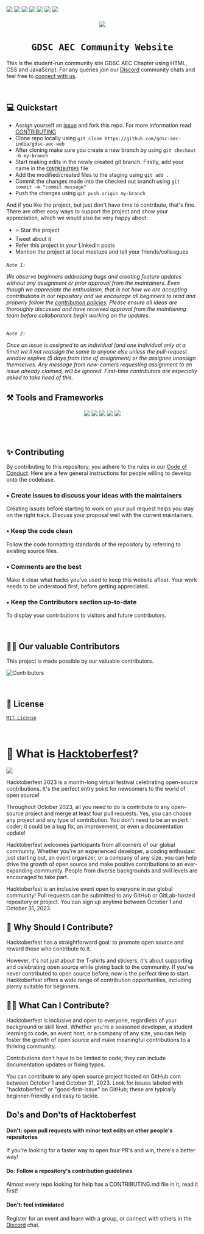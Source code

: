 <p>
    <img src="https://img.shields.io/github/issues-raw/gdsc-aec-india/gdsc-aec-web"> 
    <img src="https://img.shields.io/github/contributors/gdsc-aec-india/gdsc-aec-web">
    <img src="https://img.shields.io/github/issues-pr/gdsc-aec-india/gdsc-aec-web">
    <img src="https://img.shields.io/github/license/gdsc-aec-india/gdsc-aec-web">
    <img src="https://img.shields.io/github/last-commit/gdsc-aec-india/gdsc-aec-web">
    <a href="https://hits.seeyoufarm.com"><img src="https://hits.seeyoufarm.com/api/count/incr/badge.svg?url=https%3A%2F%2Fgithub.com%2Fgdsc-aec-india%2Fgdsc-aec-web&count_bg=%2379C83D&title_bg=%23555555&icon=gimp.svg&icon_color=%23E7E7E7&title=hits&edge_flat=false"/></a>
    <img src="https://api.netlify.com/api/v1/badges/c432dfd8-3238-4782-baac-40d80621cfe8/deploy-status" />
</p>

<h6 align="center"><img src="https://raw.githubusercontent.com/gdsc-aec-india/gdsc-aec-web/main/assets/GDSC%20AEC%20BANNER.png" /></p></h6>
<h1 align="center"><code>&nbsp;GDSC AEC Community Website&nbsp;</code></h1>


This is the student-run community site GDSC AEC Chapter using HTML, CSS and JavaScript. For any queries join our [Discord](https://discord.gg/r5C2yRwqva) community chats and feel free to [connect with us](https://gdscaec.bio.link).

<br>

## 💻 Quickstart

- Assign yourself an [issue](https://github.com/GDSC-AEC-INDIA/gdsc-aec-web/issues) and fork this repo. For more information read [CONTRIBUTING](./CONTRIBUTING.md)
- Clone repo locally using `git clone https://github.com/gdsc-aec-india/gdsc-aec-web`
- After cloning make sure you create a new branch by using `git checkout -b my-branch`
- Start making edits in the newly created git branch. Firstly, add your name in the [`CONTRIBUTORS`](./CONTRIBUTORS) file
- Add the modified/created files to the staging using `git add .`
- Commit the changes made into the checked out branch using `git commit -m "commit message"`
- Push the changes using `git push origin my-branch`

And if you like the project, but just don't have time to contribute, that's fine. There are other easy ways to support the project and show your appreciation, which we would also be very happy about:

 - ⭐ Star the project
 - Tweet about it
 - Refer this project in your Linkedin posts
 - Mention the project at local meetups and tell your friends/colleagues

<h6><code>Note 1:</code>

We observe beginners addressing bugs and creating feature updates without any assignment or prior approval from the maintainers. Even though we appreciate the enthusiasm, that is not how we are accepting contributions in our repository and we encourage all beginners to read and properly follow the [contribution policies](./CONTRIBUTING.md). Please ensure all ideas are thoroughly discussed and have received approval from the maintaining team before collaborators begin working on the updates.</h6>

<h6><code>Note 2:</code>

Once an issue is assigned to an individual (and one individual only at a time) we'll not reassign the same to anyone else unless the pull-request window expires (5 days from time of assignment) or the assignee unassign themselves. Any message from new-comers requesting assignment to an issue already claimed, will be ignored. First-time contributors are especially asked to take heed of this.</h6>

## ⚒️ Tools and Frameworks

<h6 align="center"><img src="https://img.shields.io/badge/HTML5-E34F26?style=for-the-badge&logo=html5&logoColor=white"> <img src="https://img.shields.io/badge/CSS3-CC6699?style=for-the-badge&logo=CSS3&logoColor=white"> <img src="https://img.shields.io/badge/Bootstrap-FFFFFF?style=for-the-badge&logo=Bootstrap&logoColor=purple"> <img src="https://img.shields.io/badge/JavaScript-F7DF1E?style=for-the-badge&logo=javascript&logoColor=black"> <img src="https://img.shields.io/badge/VSCode-blue?style=for-the-badge&logo=visualstudiocode&logoColor=white"></h6>

<br>

## ✨ Contributing

By contributing to this repository, you adhere to the rules in our [Code of Conduct](./.github/CODE_OF_CONDUCT.md). Here are a few general instructions for people willing to develop onto the codebase.

### • Create issues to discuss your ideas with the maintainers

Creating issues before starting to work on your pull request helps you stay on the right track. Discuss your proposal well with the current maintainers.

### • Keep the code clean

Follow the code formatting standards of the repository by referring to existing source files.

### • Comments are the best

Make it clear what hacks you've used to keep this website afloat. Your work needs to be understood first, before getting appreciated.

### • Keep the Contributors section up-to-date

To display your contributions to visitors and future contributors.

<br>

## 👨‍💻 Our valuable Contributors

This project is made possible by our valuable contributors.

![Contributors](https://contributors-img.web.app/image?repo=gdsc-aec-india/gdsc-aec-web)

<br>

## 📜 License

[`MIT License`](./LICENSE)

<br />

# 🎉 What is [Hacktoberfest](https://hacktoberfest.com)?

<img src="https://res.cloudinary.com/practicaldev/image/fetch/s--ijwmdoMc--/c_imagga_scale,f_auto,fl_progressive,h_420,q_auto,w_1000/https://dev-to-uploads.s3.amazonaws.com/uploads/articles/k8rdfvlf17di6gd9qyh6.jpg" />

Hacktoberfest 2023 is a month-long virtual festival celebrating open-source contributions. It's the perfect entry point for newcomers to the world of open source!

Throughout October 2023, all you need to do is contribute to any open-source project and merge at least four pull requests. Yes, you can choose any project and any type of contribution. You don't need to be an expert coder; it could be a bug fix, an improvement, or even a documentation update!

Hacktoberfest welcomes participants from all corners of our global community. Whether you're an experienced developer, a coding enthusiast just starting out, an event organizer, or a company of any size, you can help drive the growth of open source and make positive contributions to an ever-expanding community. People from diverse backgrounds and skill levels are encouraged to take part.

Hacktoberfest is an inclusive event open to everyone in our global community!
Pull requests can be submitted to any GitHub or GitLab-hosted repository or project.
You can sign up anytime between October 1 and October 31, 2023.

## 🤔 Why Should I Contribute?

Hacktoberfest has a straightforward goal: to promote open source and reward those who contribute to it.

However, it's not just about the T-shirts and stickers; it's about supporting and celebrating open source while giving back to the community. If you've never contributed to open source before, now is the perfect time to start. Hacktoberfest offers a wide range of contribution opportunities, including plenty suitable for beginners.

## 👨‍💻 What Can I Contribute?

Hacktoberfest is inclusive and open to everyone, regardless of your background or skill level. Whether you're a seasoned developer, a student learning to code, an event host, or a company of any size, you can help foster the growth of open source and make meaningful contributions to a thriving community.

Contributions don't have to be limited to code; they can include documentation updates or fixing typos.

You can contribute to any open source project hosted on GitHub.com between October 1 and October 31, 2023. Look for issues labeled with "hacktoberfest" or "good-first-issue" on GitHub; these are typically beginner-friendly and easy to tackle.

## Do's and Don'ts of Hacktoberfest

<h4>Don't: open pull requests with minor text edits on other people's repositories</h4>
 If you're looking for a faster way to open four PR's and win, there's a better way!

<h4>Do: Follow a repository's contribution guidelines</h4>
 Almost every repo looking for help has a CONTRIBUTING.md file in it, read it first!

<h4>Don't: feel intimidated</h4>

 Register for an event and learn with a group, or connect with others in the [Discord](https://discord.gg/r5C2yRwqva) chat.
